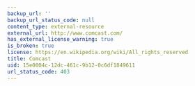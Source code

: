 ```yaml
---
backup_url: ''
backup_url_status_code: null
content_type: external-resource
external_url: http://www.comcast.com/
has_external_license_warning: true
is_broken: true
license: https://en.wikipedia.org/wiki/All_rights_reserved
title: Comcast
uid: 15e0004c-12dc-461c-9b12-0c6df1849611
url_status_code: 403
---
```

